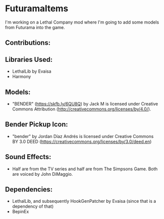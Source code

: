 # FuturamaItems
I'm working on a Lethal Company mod where I'm going to add some models from Futurama into the game.

## Contributions:

## Libraries Used:
- LethalLib by Evaisa
- Harmony

## Models:
- "BENDER" (https://skfb.ly/6QU8Q) by Jack M is licensed under Creative Commons Attribution (http://creativecommons.org/licenses/by/4.0/).

## Bender Pickup Icon:
- "bender" by Jordan Díaz Andrés is licensed under Creative Commons BY 3.0 DEED (https://creativecommons.org/licenses/by/3.0/deed.en)

## Sound Effects:
- Half are from the TV series and half are from The Simpsons Game. Both are voiced by John DiMaggio.


## Dependencies:
- LethalLib, and subsequently HookGenPatcher by Evaisa (since that is a dependency of that)
- BepinEx
